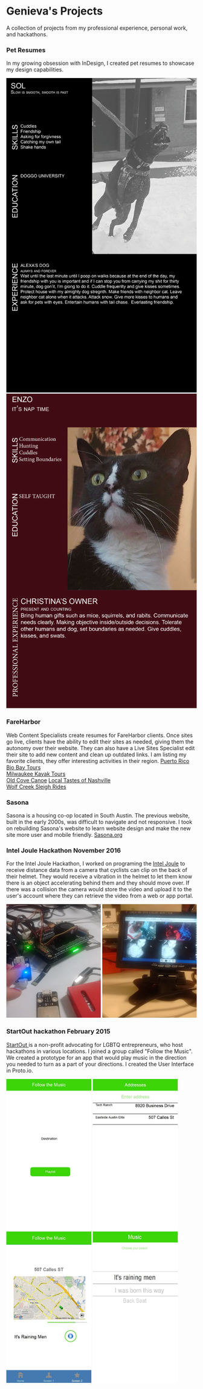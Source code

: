 # Genieva's Projects
A collection of projects from my professional experience, personal work, and hackathons.

### Pet Resumes
In my growing obsession with InDesign, I created pet resumes to showcase my design capabilities. 
<div class="my_work">
<img src="images/Sol.png" alt="My dog Sol jumping in the air catching snow in his mouth">
<img src="images/enzo.png" alt="Tuxedo cat looking stoic with sepia background">
</div>

### FareHarbor
Web Content Specialists create resumes for FareHarbor clients. Once sites go live, clients have the ability to edit their sites as needed, giving them the autonomy over their website. They can also have a Live Sites Specialist edit their site to add new content and clean up outdated links. I am listing my favorite clients, they offer interesting activities in their region.
<a href="https://www.puertoricobiobaytours.com/"> Puerto Rico Bio Bay Tours</a>  <br /> 
<a href="https://milwaukeekayaktours.com/"> Milwaukee Kayak Tours</a> <br />
<a href="https://www.oldcovecanoe.com/"> Old Cove Canoe</a> 
<a href="https://www.localtastesofnashville.com/"> Local Tastes of Nashville</a> <br />
<a href="https://wolfcreeksleighrides.com/"> Wolf Creek Sleigh Rides </a>


### Sasona
Sasona is a housing co-op located in South Austin. The previous website, built in the early 2000s, was difficult to navigate and not responsive. I took on rebuilding Sasona's website to learn website design and make the new site more user and mobile friendly. <a href="https://sasona.org" target="_blank">Sasona.org</a>


### Intel Joule Hackathon November 2016
For the Intel Joule Hackathon, I worked on programing the <a href="https://software.intel.com/en-us/iot/hardware/joule" target="_blank">Intel Joule</a>  to receive distance data from a camera that cyclists can clip on the back of their helmet. They would receive a vibration in the helmet to let them know there is an object accelerating behind them and they should move over. If there was a collision the camera would store the video and upload it to the user's account where they can retrieve the video from a web or app portal.
    
<div class="my_work">
<img src="images/test.jpg" alt="I am testing the sensor on Joule" width="250" height="300">
<img src="images/me.jpg" alt="I am testing the camera" width="250" height="300">
</div>

### StartOut hackathon February 2015
<a href="https://startout.org" target="_blank">StartOut </a> is a non-profit advocating for LGBTQ entrepreneurs, who host hackathons in various locations. I joined a group called "Follow the Music". We created a prototype for an app that would play music in the direction you needed to turn as a part of your directions. I created the User Interface in Proto.io.
<div class="my_work">
<img src="images/HomeScreen.jpg" alt="Home Screen" height="400">

<img src="images/Address.jpg" alt="Enter Address" height="400">
 
<img src="images/MainUI.jpg" alt="Main UI" height="400">
<img src="images/Music.jpg" alt="Music Playlist" width="225" height="400">
</div>
